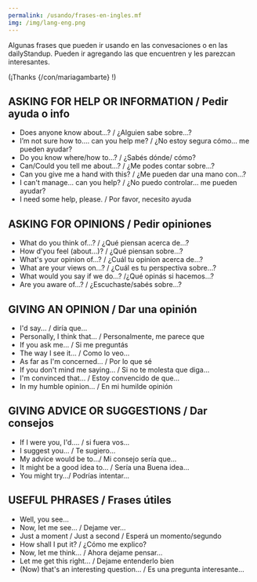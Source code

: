 ```yaml
---
permalink: /usando/frases-en-ingles.mf
img: /img/lang-eng.png
---
```


Algunas frases que pueden ir usando en las convesaciones o en las dailyStandup. Pueden ir agregando las que encuentren y les parezcan interesantes.

(¡Thanks {/con/mariagambarte} !)

## ASKING FOR HELP OR INFORMATION / Pedir ayuda o info
* Does anyone know about…? / ¿Alguien sabe sobre…?
* I’m not sure how to…. can you help me? / ¿No estoy segura cómo… me pueden ayudar?
* Do you know where/how to…? / ¿Sabés dónde/ cómo?
* Can/Could you tell me about...? / ¿Me podes contar sobre…?
* Can you give me a hand with this? / ¿Me pueden dar una mano con…?
* I can't manage... can you help? / ¿No puedo controlar… me pueden ayudar?
* I need some help, please. / Por favor, necesito ayuda 

## ASKING FOR OPINIONS / Pedir opiniones
* What do you think of...? / ¿Qué piensan acerca de…?
* How d'you feel (about...)? / ¿Qué piensan sobre…?
* What's your opinion of...? / ¿Cuál tu opinion acerca de…?
* What are your views on...? / ¿Cuál es tu perspectiva sobre…?
* What would you say if we do...? /¿Qué opinás si hacemos…?
* Are you aware of...? / ¿Escuchaste/sabés sobre…?

## GIVING AN OPINION / Dar una opinión

* I'd say... / diría que…
* Personally, I think that... / Personalmente, me parece que
* If you ask me... / Si me preguntás
* The way I see it... / Como lo veo…
* As far as I'm concerned... / Por lo que sé
* If you don't mind me saying... / Si no te molesta que diga…
* I'm convinced that... / Estoy convencido de que…
* In my humble opinion... / En mi humilde opinión

## GIVING ADVICE OR SUGGESTIONS / Dar consejos

* If I were you, I'd…. / si fuera vos…
* I suggest you… / Te sugiero…
* My advice would be to…/ Mi consejo sería que…
* It might be a good idea to… / Sería una Buena idea…
* You might try…/ Podrías intentar…

## USEFUL PHRASES / Frases útiles

* Well, you see...
* Now, let me see… / Dejame ver…
* Just a moment / Just a second / Esperá un momento/segundo
* How shall I put it? / ¿Cómo me explico?
* Now, let me think... / Ahora dejame pensar…
* Let me get this right... / Dejame entenderlo bien
* (Now) that's an interesting question... / Es una pregunta interesante…



